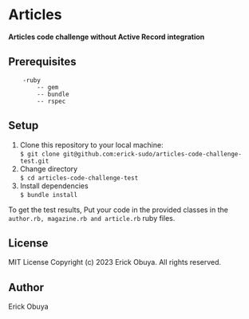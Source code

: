 # Articles
**Articles code challenge without Active Record integration**

## Prerequisites
```
    -ruby
        -- gem
        -- bundle
        -- rspec
```

## Setup
1. Clone this repository to your local machine:  
```$ git clone git@github.com:erick-sudo/articles-code-challenge-test.git```
2. Change directory  
```$ cd articles-code-challenge-test```
3. Install dependencies  
```$ bundle install```

To get the test results,
Put your code in the provided classes in the ```author.rb, magazine.rb and article.rb``` ruby files.

## License
MIT License Copyright (c) 2023 Erick Obuya. All rights reserved.

## Author
Erick Obuya
